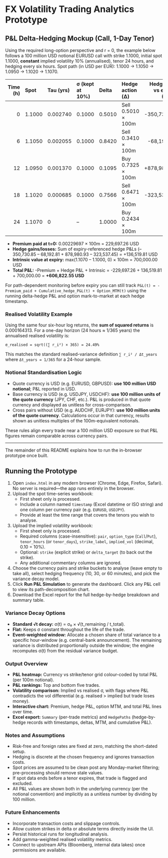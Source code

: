 # FX Volatility Trading Analytics Prototype

## P&L Delta-Hedging Mockup (Call, 1-Day Tenor)
Using the required long-option perspective and r = 0, the example below follows a 100 million USD notional EURUSD call with strike 1.1000, initial spot 1.1000, **constant** implied volatility 10% (annualised), tenor 24 hours, and hedging every six hours. Spot path (in USD per EUR): 1.1000 → 1.1050 → 1.0950 → 1.1020 → 1.1070.

| Time (h) | Spot  | Tau (yrs) | σ (kept at 10%) | Delta | Hedge action (Δ) | Hedge P&L vs expiry (USD) | Cum. hedge P&L (USD) |
|---------:|:------|:----------|:----------------|:------|:-----------------|--------------------------:|---------------------:|
| 0        | 1.1000 | 0.002740 | 0.1000          | 0.5010 | Sell 0.5010 × 100m | -350,730.85 | -350,730.85 |
| 6        | 1.1050 | 0.002055 | 0.1000          | 0.8420 | Sell 0.3410 × 100m | -68,192.81 | -418,923.67 |
| 12       | 1.0950 | 0.001370 | 0.1000          | 0.1095 | Buy 0.7325 × 100m  | +878,980.93 | +460,057.26 |
| 18       | 1.1020 | 0.000685 | 0.1000          | 0.7566 | Sell 0.6471 × 100m | -323,537.45 | +136,519.81 |
| 24       | 1.1070 | 0        | –               | 1.0000 | Buy 0.2434 × 100m  |       0.00 | +136,519.81 |

- **Premium paid at t=0:** 0.00229697 × 100m = 229,697.26 USD
- **Hedge gains/losses:** Sum of expiry-referenced hedge P&Ls (–350,730.85 – 68,192.81 + 878,980.93 – 323,537.45) = +136,519.81 USD
- **Intrinsic value at expiry:** max(1.1070 – 1.1000, 0) × 100m = 700,000.00 USD
- **Total P&L:** -Premium + Hedge P&L + Intrinsic = -229,697.26 + 136,519.81 + 700,000.00 = **+606,822.55 USD**

For path-dependent monitoring before expiry you can still track `P&L(t) = -Premium_paid + Cumulative_hedge_P&L(t) + Option_MTM(t)` using the running delta-hedge P&L and option mark-to-market at each hedge timestamp.

### Realised Volatility Example
Using the same four six-hour log returns, the **sum of squared returns** is 0.000164313. For a one-day horizon (24 hours ≈ 1/365 years) the annualised realised volatility is:

```
σ_realised = sqrt((∑ r_i²) × 365) = 24.49%
```

This matches the standard realised-variance definition `∑ r_i² / Δt_years` where `Δt_years = 1/365` for a 24-hour sample.

### Notional Standardisation Logic
- Quote currency is USD (e.g. EURUSD, GBPUSD): **use 100 million USD notional**; P&L reported in USD.
- Base currency is USD (e.g. USDJPY, USDCHF): **use 100 million units of the quote currency** (JPY, CHF, etc.). P&L is produced in that quote currency and displayed as unitless for cross-comparison.
- Cross pairs without USD (e.g. AUDCHF, EURJPY): **use 100 million units of the quote currency**. Calculations occur in that currency, results shown as unitless multiples of the 100m-equivalent notionals.

These rules align every trade near a 100 million USD exposure so that P&L figures remain comparable across currency pairs.

---

The remainder of this README explains how to run the in-browser prototype once built.

## Running the Prototype
1. Open `index.html` in any modern browser (Chrome, Edge, Firefox, Safari). No server is required—the app runs entirely in the browser.
2. Upload the spot time-series workbook:
   - First sheet only is processed.
   - Include a column named `timestamp` (Excel datetime or ISO string) and one column per currency pair (e.g. `EURUSD`, `USDJPY`).
   - Provide at least the time range that covers the tenors you wish to analyse.
3. Upload the implied volatility workbook:
   - First sheet only is processed.
   - Required columns (case-insensitive): `pair`, `option_type` (`Call`/`Put`), `tenor_hours` (or `tenor_days`), `strike_label`, `implied_vol` (decimal, 0.10 = 10%).
   - Optional: `strike` (explicit strike) or `delta_target` (to back out the strike).
   - Any additional commentary columns are ignored.
4. Choose the currency pairs and strike buckets to analyse (leave empty to take all), select hedging frequency (10, 30, or 60 minutes), and pick the variance decay model.
5. Click **Run P&L Simulation** to generate the dashboard. Click any P&L cell to view its path-decomposition chart.
6. Download the Excel report for the full hedge-by-hedge breakdown and summary table.

### Variance Decay Options
- **Standard √t decay:** σ(t) = σ₀ × √(t_remaining / t_total).
- **Flat:** Keeps σ constant throughout the life of the trade.
- **Event-weighted window:** Allocate a chosen share of total variance to a specific hour-window (e.g. central-bank announcement). The remaining variance is distributed proportionally outside the window; the engine recomputes σ(t) from the residual variance budget.

### Output Overview
- **P&L heatmap:** Currency vs strike/tenor grid colour-coded by total P&L (per 100m notional).
- **P&L rankings:** Top and bottom five trades.
- **Volatility comparison:** Implied vs realised σ, with flags where P&L contradicts the vol differential (e.g. realised > implied but trade loses money).
- **Interactive chart:** Premium, hedge P&L, option MTM, and total P&L lines over time.
- **Excel export:** `Summary` (per-trade metrics) and `HedgePaths` (hedge-by-hedge records with timestamps, deltas, MTM, and cumulative P&L).

### Notes and Assumptions
- Risk-free and foreign rates are fixed at zero, matching the short-dated setup.
- Hedging is discrete at the chosen frequency and ignores transaction costs.
- Spot prices are assumed to be clean post any Monday-market filtering; pre-processing should remove stale values.
- If spot data ends before a tenor expires, that trade is flagged and excluded.
- All P&L values are shown both in the underlying currency (per the notional convention) and implicitly as a unitless number by dividing by 100 million.

### Future Enhancements
- Incorporate transaction costs and slippage controls.
- Allow custom strikes in delta or absolute terms directly inside the UI.
- Persist historical runs for longitudinal analysis.
- Add gamma-weighted realised volatility metrics.
- Connect to upstream APIs (Bloomberg, internal data lakes) once permissions are available.
